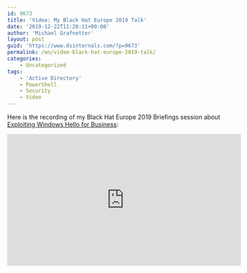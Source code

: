 ```yaml
---
id: 9673
title: 'Video: My Black Hat Europe 2019 Talk'
date: '2019-12-22T11:28:11+00:00'
author: 'Michael Grafnetter'
layout: post
guid: 'https://www.dsinternals.com/?p=9673'
permalink: /en/video-black-hat-europe-2019-talk/
categories:
    - Uncategorized
tags:
    - 'Active Directory'
    - PowerShell
    - Security
    - Video
---
```


Here is the recording of my Black Hat Europe 2019 Briefings session about [Exploiting Windows Hello for Business](https://www.blackhat.com/eu-19/briefings/schedule/#exploiting-windows-hello-for-business-17260):

<iframe allow="accelerometer; autoplay; encrypted-media; gyroscope; picture-in-picture" allowfullscreen="" frameborder="0" height="304" src="https://www.youtube.com/embed/u22XC01ewn0?feature=oembed" width="540"></iframe>